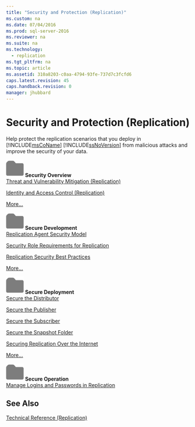 ```yaml
---
title: "Security and Protection (Replication)"
ms.custom: na
ms.date: 07/04/2016
ms.prod: sql-server-2016
ms.reviewer: na
ms.suite: na
ms.technology: 
  - replication
ms.tgt_pltfrm: na
ms.topic: article
ms.assetid: 310a8203-c0aa-4794-93fe-737d7c3fcfd6
caps.latest.revision: 45
caps.handback.revision: 0
manager: jhubbard
---
```

# Security and Protection (Replication)
Help protect the replication scenarios that you deploy in [!INCLUDE[msCoName](../../Topics/TopicNameContainA/tokens/msCoName_md.md)] [!INCLUDE[ssNoVersion](../../Topics/TopicNameContainA/tokens/ssNoVersion_md.md)] from malicious attacks and improve the security of your data.  
  
 ![Small File Folder Icon](../../Topics/TopicNameNotContainA/images/filefolder_small.png "filefolder_small") **Security Overview**  
 [Threat and Vulnerability Mitigation (Replication)](../../Topics/TopicNameNotContainA/Threat-and-Vulnerability-Mitigation--Replication-.md)  
  
 [Identity and Access Control (Replication)](../../Topics/TopicNameNotContainA/Identity-and-Access-Control--Replication-.md)  
  
 [More…](../../Topics/TopicNameNotContainA/Security-Overview--Replication-.md)  
  
 ![Small File Folder Icon](../../Topics/TopicNameNotContainA/images/filefolder_small.png "filefolder_small") **Secure Development**  
 [Replication Agent Security Model](../../Topics/TopicNameNotContainA/Replication-Agent-Security-Model.md)  
  
 [Security Role Requirements for Replication](../../Topics/TopicNameNotContainA/Security-Role-Requirements-for-Replication.md)  
  
 [Replication Security Best Practices](../../Topics/TopicNameNotContainA/Replication-Security-Best-Practices.md)  
  
 [More…](../../Topics/TopicNameNotContainA/Secure-Development--Replication-.md)  
  
 ![Small File Folder Icon](../../Topics/TopicNameNotContainA/images/filefolder_small.png "filefolder_small") **Secure Deployment**  
 [Secure the Distributor](../../Topics/TopicNameNotContainA/Secure-the-Distributor.md)  
  
 [Secure the Publisher](../../Topics/TopicNameNotContainA/Secure-the-Publisher.md)  
  
 [Secure the Subscriber](../../Topics/TopicNameNotContainA/Secure-the-Subscriber.md)  
  
 [Secure the Snapshot Folder](../../Topics/TopicNameNotContainA/Secure-the-Snapshot-Folder.md)  
  
 [Securing Replication Over the Internet](../../Topics/TopicNameNotContainA/Securing-Replication-Over-the-Internet.md)  
  
 [More…](../../Topics/TopicNameNotContainA/Secure-Deployment--Replication-.md)  
  
 ![Small File Folder Icon](../../Topics/TopicNameNotContainA/images/filefolder_small.png "filefolder_small") **Secure Operation**  
 [Manage Logins and Passwords in Replication](../../Topics/TopicNameNotContainA/Manage-Logins-and-Passwords-in-Replication.md)  
  
## See Also  
 [Technical Reference (Replication)](../../Topics/TopicNameNotContainA/Technical-Reference--Replication-.md)